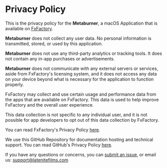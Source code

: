 # Privacy Policy

This is the privacy policy for the **Metaburner**, a macOS Application that is available on [FxFactory](https://fxfactory.com).

**Metaburner** does not collect any user data. No personal information is transmitted, stored, or used by this application.

**Metaburner** does not use any third-party analytics or tracking tools. It does not contain any in-app purchases or advertisements.

**Metaburner** does not communicate with any external servers or services, aside from FxFactory's licensing system, and it does not access any data on your device beyond what is necessary for the application to function properly.

FxFactory may collect and use certain usage and performance data from the apps that are available on FxFactory. This data is used to help improve FxFactory and the overall user experience.

This data collection is not specific to any individual user, and it is not possible for app developers to opt out of this data collection by FxFactory.

You can read FxFactory's Privacy Policy [here](https://fxfactory.com/privacy-policy/).

We use this GitHub Repository for documentation hosting and technical support. You can read GitHub's Privacy Policy [here](https://docs.github.com/en/site-policy/privacy-policies/github-privacy-statement).

If you have any questions or concerns, you can [submit an issue](https://github.com/latenitefilms/metaburner/issues), or email us: support@latenitefilms.com
